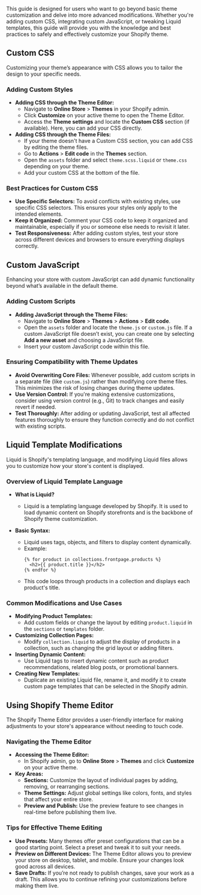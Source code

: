 This guide is designed for users who want to go beyond basic theme customization and delve into more advanced modifications. Whether you're adding custom CSS, integrating custom JavaScript, or tweaking Liquid templates, this guide will provide you with the knowledge and best practices to safely and effectively customize your Shopify theme.

## Custom CSS

Customizing your theme’s appearance with CSS allows you to tailor the design to your specific needs.

### Adding Custom Styles

- **Adding CSS through the Theme Editor:**
  - Navigate to **Online Store** > **Themes** in your Shopify admin.
  - Click **Customize** on your active theme to open the Theme Editor.
  - Access the **Theme settings** and locate the **Custom CSS** section (if available). Here, you can add your CSS directly.
- **Adding CSS through the Theme Files:**
  - If your theme doesn't have a Custom CSS section, you can add CSS by editing the theme files.
  - Go to **Actions** > **Edit code** in the **Themes** section.
  - Open the `assets` folder and select `theme.scss.liquid` or `theme.css` depending on your theme.
  - Add your custom CSS at the bottom of the file.

### Best Practices for Custom CSS

- **Use Specific Selectors:** To avoid conflicts with existing styles, use specific CSS selectors. This ensures your styles only apply to the intended elements.
- **Keep it Organized:** Comment your CSS code to keep it organized and maintainable, especially if you or someone else needs to revisit it later.
- **Test Responsiveness:** After adding custom styles, test your store across different devices and browsers to ensure everything displays correctly.

## Custom JavaScript

Enhancing your store with custom JavaScript can add dynamic functionality beyond what’s available in the default theme.

### Adding Custom Scripts

- **Adding JavaScript through the Theme Files:**
  - Navigate to **Online Store** > **Themes** > **Actions** > **Edit code**.
  - Open the `assets` folder and locate the `theme.js` or `custom.js` file. If a custom JavaScript file doesn’t exist, you can create one by selecting **Add a new asset** and choosing a JavaScript file.
  - Insert your custom JavaScript code within this file.

### Ensuring Compatibility with Theme Updates

- **Avoid Overwriting Core Files:** Whenever possible, add custom scripts in a separate file (like `custom.js`) rather than modifying core theme files. This minimizes the risk of losing changes during theme updates.
- **Use Version Control:** If you're making extensive customizations, consider using version control (e.g., Git) to track changes and easily revert if needed.
- **Test Thoroughly:** After adding or updating JavaScript, test all affected features thoroughly to ensure they function correctly and do not conflict with existing scripts.

## Liquid Template Modifications

Liquid is Shopify's templating language, and modifying Liquid files allows you to customize how your store's content is displayed.

### Overview of Liquid Template Language

- **What is Liquid?**

  - Liquid is a templating language developed by Shopify. It is used to load dynamic content on Shopify storefronts and is the backbone of Shopify theme customization.

- **Basic Syntax:**
  - Liquid uses tags, objects, and filters to display content dynamically.
  - Example:
    ```liquid
    {% for product in collections.frontpage.products %}
      <h2>{{ product.title }}</h2>
    {% endfor %}
    ```
  - This code loops through products in a collection and displays each product's title.

### Common Modifications and Use Cases

- **Modifying Product Templates:**
  - Add custom fields or change the layout by editing `product.liquid` in the `sections` or `templates` folder.
- **Customizing Collection Pages:**
  - Modify `collection.liquid` to adjust the display of products in a collection, such as changing the grid layout or adding filters.
- **Inserting Dynamic Content:**
  - Use Liquid tags to insert dynamic content such as product recommendations, related blog posts, or promotional banners.
- **Creating New Templates:**
  - Duplicate an existing Liquid file, rename it, and modify it to create custom page templates that can be selected in the Shopify admin.

## Using Shopify Theme Editor

The Shopify Theme Editor provides a user-friendly interface for making adjustments to your store's appearance without needing to touch code.

### Navigating the Theme Editor

- **Accessing the Theme Editor:**
  - In Shopify admin, go to **Online Store** > **Themes** and click **Customize** on your active theme.
- **Key Areas:**
  - **Sections:** Customize the layout of individual pages by adding, removing, or rearranging sections.
  - **Theme Settings:** Adjust global settings like colors, fonts, and styles that affect your entire store.
  - **Preview and Publish:** Use the preview feature to see changes in real-time before publishing them live.

### Tips for Effective Theme Editing

- **Use Presets:** Many themes offer preset configurations that can be a good starting point. Select a preset and tweak it to suit your needs.
- **Preview on Different Devices:** The Theme Editor allows you to preview your store on desktop, tablet, and mobile. Ensure your changes look good across all devices.
- **Save Drafts:** If you’re not ready to publish changes, save your work as a draft. This allows you to continue refining your customizations before making them live.
